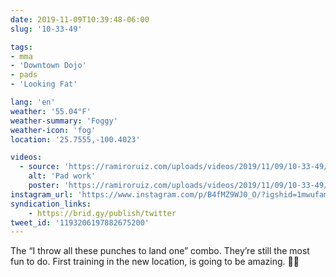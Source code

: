 ```yaml
---
date: 2019-11-09T10:39:48-06:00
slug: '10-33-49'

tags:
- mma
- 'Downtown Dojo'
- pads
- 'Looking Fat'

lang: 'en'
weather: '55.04°F'
weather-summary: 'Foggy'
weather-icon: 'fog'
location: '25.7555,-100.4023'

videos:
  - source: 'https://ramiroruiz.com/uploads/videos/2019/11/09/10-33-49/pad-work.mp4'
    alt: 'Pad work'
    poster: 'https://ramiroruiz.com/uploads/videos/2019/11/09/10-33-49/poster.jpg'
instagram_url: 'https://www.instagram.com/p/B4fMZ9WJ0_O/?igshid=1mwufamfm2ac4'
syndication_links:
    - https://brid.gy/publish/twitter
tweet_id: '1193206197882675200'
---
```

The “I throw all these punches to land one” combo.
They’re still the most fun to do.
First training in the new location, is going to be amazing. 👏🏼
